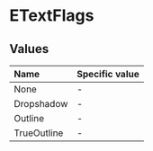 ﻿# ETextFlags

## Values

| Name | Specific value |
| :--- | :--- |
| None | - |
| Dropshadow | - |
| Outline | - |
| TrueOutline | - |